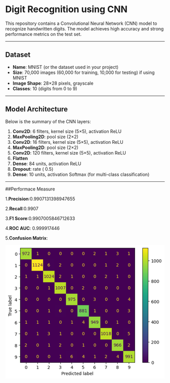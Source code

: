 # Digit Recognition using CNN

This repository contains a Convolutional Neural Network (CNN) model to recognize handwritten digits. The model achieves high accuracy and strong performance metrics on the test set.

---

## Dataset
- **Name**: MNIST (or the dataset used in your project)
- **Size**: 70,000 images (60,000 for training, 10,000 for testing) if using MNIST
- **Image Shape**: 28×28 pixels, grayscale
- **Classes**: 10 (digits from 0 to 9)


---

## Model Architecture
Below is the summary of the CNN layers:

1. **Conv2D**: 6 filters, kernel size (5×5), activation ReLU  
2. **MaxPooling2D**: pool size (2×2)  
3. **Conv2D**: 16 filters, kernel size (5×5), activation ReLU  
4. **MaxPooling2D**: pool size (2×2)  
5. **Conv2D**: 120 filters, kernel size (5×5), activation ReLU  
6. **Flatten**  
7. **Dense**: 84 units, activation ReLU  
8. **Dropout**: rate ( 0.5)  
9. **Dense**: 10 units, activation Softmax (for multi-class classification)


---

##Performace Measure

1.**Precision**:0.9907131398947655

2.**Recall**:0.9907

3.**F1 Score**:0.9907005846712633

4.**ROC AUC**: 0.999917446

5.**Confusion Matrix**: 

![Confusion Matrix](cm.png)








